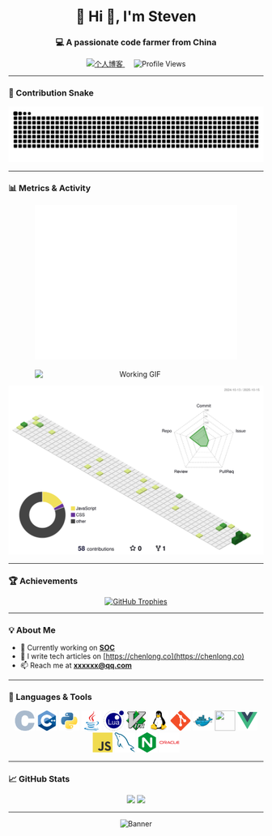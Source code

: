 <h1 align="center">🙋 Hi 👋, I'm Steven</h1>
<h3 align="center">💻 A passionate code farmer from China</h3>

<p align="center">
  <a href="https://chenlong.co/">
    <img src="https://img.shields.io/badge/website-个人博客-blue" alt="个人博客">
  </a>
  &emsp;
  <img src="https://komarev.com/ghpvc/?username=stevenatom&label=Profile%20views&color=0e75b6&style=flat" alt="Profile Views" />
</p>

---

### 🐍 Contribution Snake
<p align="center">
  <picture>
    <source media="(prefers-color-scheme: dark)" srcset="https://github.com/stevenatom/stevenatom/blob/output/github-snake-dark.svg" />
    <source media="(prefers-color-scheme: light)" srcset="https://github.com/stevenatom/stevenatom/blob/output/github-snake.svg" />
    <img alt="github-snake" src="github-snake.svg" />
  </picture>
</p>

---

### 📊 Metrics & Activity
<p align="center" style="display: flex; justify-content: center; align-items: center; gap: 20px; flex-wrap: wrap;">
  <img src="/github-metrics.svg" alt="Metrics" width="400">
  <img src="https://origin.picgo.net/2025/10/14/workinga7d33e5e8bc7ff5a.gif" alt="Working GIF" width="400">
</p>

<p align="center">
  <img src="./profile-3d-contrib/profile-green-animate.svg" alt="3D Contribution Graph" />
</p>

---

### 🏆 Achievements
<p align="center">
  <a href="https://github.com/ryo-ma/github-profile-trophy">
    <img src="https://github-profile-trophy.vercel.app/?username=stevenatom" alt="GitHub Trophies" />
  </a>
</p>

---

### 💡 About Me

- 🔭 Currently working on **[SOC](https://github.com/stevenatom)**
- 📝 I write tech articles on [https://chenlong.co](https://chenlong.co)
- 📫 Reach me at **xxxxxx@qq.com**

---

### 🧰 Languages & Tools

<p align="center">
  <a href="https://github.com/topics/c"><img src="https://raw.githubusercontent.com/devicons/devicon/master/icons/c/c-original.svg" width="40" height="40"/></a>
  <a href="https://github.com/topics/cpp"><img src="https://raw.githubusercontent.com/devicons/devicon/master/icons/cplusplus/cplusplus-original.svg" width="40" height="40"/></a>
  <a href="https://www.python.org/"><img src="https://raw.githubusercontent.com/devicons/devicon/master/icons/python/python-original.svg" width="40" height="40"/></a>
  <a href="https://www.java.com"><img src="https://raw.githubusercontent.com/devicons/devicon/master/icons/java/java-original.svg" width="40" height="40"/></a>
  <a href="https://www.lua.org/"><img src="https://raw.githubusercontent.com/devicons/devicon/master/icons/lua/lua-original.svg" width="40" height="40"/></a>
  <a href="https://www.vim.org/"><img src="https://raw.githubusercontent.com/devicons/devicon/master/icons/vim/vim-original.svg" width="40" height="40"/></a>
  <a href="https://www.linux.org/"><img src="https://raw.githubusercontent.com/devicons/devicon/master/icons/linux/linux-original.svg" width="40" height="40"/></a>
  <a href="https://git-scm.com/"><img src="https://raw.githubusercontent.com/devicons/devicon/master/icons/git/git-original.svg" width="40" height="40"/></a>
  <a href="https://www.docker.com/"><img src="https://raw.githubusercontent.com/devicons/devicon/master/icons/docker/docker-original.svg" width="40" height="40"/></a>
  <a href="https://spring.io/"><img src="https://www.vectorlogo.zone/logos/springio/springio-icon.svg" width="40" height="40"/></a>
  <a href="https://vuejs.org/"><img src="https://raw.githubusercontent.com/devicons/devicon/master/icons/vuejs/vuejs-original.svg" width="40" height="40"/></a>
  <a href="https://developer.mozilla.org/en-US/docs/Web/JavaScript"><img src="https://raw.githubusercontent.com/devicons/devicon/master/icons/javascript/javascript-original.svg" width="40" height="40"/></a>
  <a href="https://www.mysql.com/"><img src="https://raw.githubusercontent.com/devicons/devicon/master/icons/mysql/mysql-original.svg" width="40" height="40"/></a>
  <a href="https://www.nginx.com"><img src="https://raw.githubusercontent.com/devicons/devicon/master/icons/nginx/nginx-original.svg" width="40" height="40"/></a>
  <a href="https://www.oracle.com/"><img src="https://raw.githubusercontent.com/devicons/devicon/master/icons/oracle/oracle-original.svg" width="40" height="40"/></a>
</p>

---

### 📈 GitHub Stats
<p align="center">
  <img height="160" src="https://github-readme-stats.vercel.app/api?username=stevenatom&show_icons=true&theme=default&locale=en" />
  <img height="160" src="https://github-readme-stats.vercel.app/api/top-langs?username=stevenatom&show_icons=true&locale=en&layout=compact" />
</p>

---

<p align="center">
  <img src="https://origin.picgo.net/2025/10/13/personal-homepage-banner53f1d2ddd1e78169.jpg" alt="Banner" />
</p>
